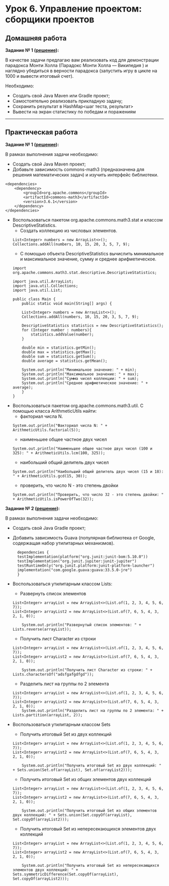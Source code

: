 
# Урок 6. Управление проектом: сборщики проектов

## Домашняя работа 
**Задание № 1 ([решение](https://github.com/olgashenkel/GeekBrains-technological_specialization/blob/main/02.%20Java%20Development%20Kit/Seminar_06/homework/src/main/java/homework/Main.java)):**

В качестве задачи предлагаю вам реализовать код для демонстрации парадокса Монти Холла (Парадокс Монти Холла — Википедия ) и наглядно убедиться в верности парадокса (запустить игру в цикле на 1000 и вывести итоговый счет).

Необходимо:
- Создать свой Java Maven или Gradle проект;
- Самостоятельно реализовать прикладную задачу;
- Сохранить результат в HashMap<шаг теста, результат>
- Вывести на экран статистику по победам и поражениям


---

## Практическая работа 

**Задание № 1 ([решение](https://github.com/olgashenkel/GeekBrains-technological_specialization/blob/main/02.%20Java%20Development%20Kit/Seminar_06/task_01/src/main/java/task_01/Main.java)):**

В рамках выполнения задачи необходимо:
- Создать свой Java Maven проект;
- Добавьте зависимость commons-math3 (предназначена для решения математических задач) и изучить интерфейс библиотеки.
```
<dependencies>
    <dependency>
        <groupId>org.apache.commons</groupId>
        <artifactId>commons-math3</artifactId>
        <version>3.6.1</version>
    </dependency>
</dependencies>
```
- Воспользоваться пакетом org.apache.commons.math3.stat и классом DescriptiveStatistics.
    - Создать коллекцию из числовых элементов.
    ```
    List<Integer> numbers = new ArrayList<>();
    Collections.addAll(numbers, 10, 15, 20, 3, 5, 7, 9);
    ``` 
    - С помощью объекта DescriptiveStatistics вычислить минимальное и максимальное значение, сумму и среднее арифметическое.
    ```
    import org.apache.commons.math3.stat.descriptive.DescriptiveStatistics;

    import java.util.ArrayList;
    import java.util.Collections;
    import java.util.List;

    public class Main {
        public static void main(String[] args) {

        List<Integer> numbers = new ArrayList<>();
        Collections.addAll(numbers, 10, 15, 20, 3, 5, 7, 9);

        DescriptiveStatistics statistics = new DescriptiveStatistics();
        for (Integer number : numbers){
            statistics.addValue(number);
        }

        double min = statistics.getMin();
        double max = statistics.getMax();
        double sum = statistics.getSum();
        double average = statistics.getMean();

        System.out.println("Минимальное значение: " + min);
        System.out.println("Максимальное значение: " + max);
        System.out.println("Сумма чисел коллекции: " + sum);
        System.out.println("Среднее арифметическое значение: " + average);
        }
    }
    ``` 
- Воспользоваться пакетом org.apache.commons.math3.util. С помощью класса ArithmeticUtils найти:
    - факториал числа N.
    ```
    System.out.println("Факториал числа N: " + ArithmeticUtils.factorial(5));        
    ```
    - наименьшее общее частное двух чисел
    ```
    System.out.println("Наименьшее общее частное двух чисел (100 и 325): " + ArithmeticUtils.lcm(100, 325));        
    ```
    - наибольший общий делитель двух чисел
    ```
    System.out.println("Наибольший общий делитель двух чисел (15 и 18): " + ArithmeticUtils.gcd(15, 30));
    ```
    - проверить, что число N - это степень двойки
    ```
    System.out.println("Проверить, что число 32 - это степень двойки: " + ArithmeticUtils.isPowerOfTwo(32));
    ```


**Задание № 2 ([решение](https://github.com/olgashenkel/GeekBrains-technological_specialization/blob/main/02.%20Java%20Development%20Kit/Seminar_06/task_02/src/main/java/task_02/Main.java)):**

В рамках выполнения задачи необходимо:
- Создать свой Java Gradle проект;
- Добавить зависимость Guava (популярная библиотека от Google, содержащая набор утилитарных механизмов).
  ```
    dependencies {
    testImplementation(platform("org.junit:junit-bom:5.10.0"))
    testImplementation("org.junit.jupiter:junit-jupiter")
    testRuntimeOnly("org.junit.platform:junit-platform-launcher")
    implementation("com.google.guava:guava:33.5.0-jre")
    }
  ```
- Воспользоваться утилитарным классом Lists:
    - Развернуть список элементов
    ```
    List<Integer> arrayList = new ArrayList<>(List.of(1, 2, 3, 4, 5, 6, 7));
    List<Integer> arrayList2 = new ArrayList<>(List.of(7, 6, 5, 4, 3, 2, 1, 0));

        System.out.println("Развернутый список элементов: " + Lists.reverse(arrayList));
    ``` 
    - Получить лист Character из строки
    
    ```
    List<Integer> arrayList = new ArrayList<>(List.of(1, 2, 3, 4, 5, 6, 7));
    List<Integer> arrayList2 = new ArrayList<>(List.of(7, 6, 5, 4, 3, 2, 1, 0));

        System.out.println("Получить лист Character из строки: " + Lists.charactersOf("adsfgafgdfgd"));
    ``` 
    - Разделить лист на группы по 2 элемента   
    ```
    List<Integer> arrayList = new ArrayList<>(List.of(1, 2, 3, 4, 5, 6, 7));
    List<Integer> arrayList2 = new ArrayList<>(List.of(7, 6, 5, 4, 3, 2, 1, 0));        
        System.out.println("Разделить лист на группы по 2 элемента: " + Lists.partition(arrayList, 2));
    ``` 
- Воспользоваться утилитарным классом Sets
    - Получить итоговый Set из двух коллекций
    
    ```
    List<Integer> arrayList = new ArrayList<>(List.of(1, 2, 3, 4, 5, 6, 7));
    List<Integer> arrayList2 = new ArrayList<>(List.of(7, 6, 5, 4, 3, 2, 1, 0));        

        System.out.println("Получить итоговый Set из двух коллекций: " + Sets.union(Set.of(arrayList), Set.of(arrayList2)));
    ``` 
    - Получить итоговый Set из общих элементов двух коллекций
    
    ```
    List<Integer> arrayList = new ArrayList<>(List.of(1, 2, 3, 4, 5, 6, 7));
    List<Integer> arrayList2 = new ArrayList<>(List.of(7, 6, 5, 4, 3, 2, 1, 0));

        System.out.println("Получить итоговый Set из общих элементов двух коллекций: " + Sets.union(Set.copyOf(arrayList), Set.copyOf(arrayList2)));
    ``` 
    - Получить итоговый Set из непересекающихся элементов двух коллекций  
    ```
    List<Integer> arrayList = new ArrayList<>(List.of(1, 2, 3, 4, 5, 6, 7));
    List<Integer> arrayList2 = new ArrayList<>(List.of(7, 6, 5, 4, 3, 2, 1, 0));

        System.out.println("Получить итоговый Set из непересекающихся элементов двух коллекций: " + Sets.symmetricDifference(Set.copyOf(arrayList), Set.copyOf(arrayList2)));    
    ``` 